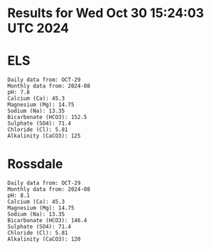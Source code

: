 # Results for Wed Oct 30 15:24:03 UTC 2024
# ELS
```
Daily data from: OCT-29
Monthly data from: 2024-08
pH: 7.8
Calcium (Ca): 45.3
Magnesium (Mg): 14.75
Sodium (Na): 13.35
Bicarbonate (HCO3): 152.5
Sulphate (SO4): 71.4
Chloride (Cl): 5.81
Alkalinity (CaCO3): 125
```
# Rossdale
```
Daily data from: OCT-29
Monthly data from: 2024-08
pH: 8.1
Calcium (Ca): 45.3
Magnesium (Mg): 14.75
Sodium (Na): 13.35
Bicarbonate (HCO3): 146.4
Sulphate (SO4): 71.4
Chloride (Cl): 5.81
Alkalinity (CaCO3): 120
```
